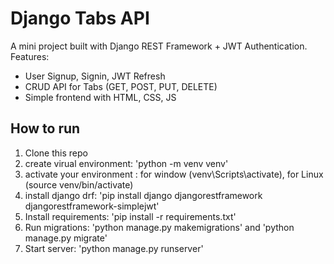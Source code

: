 # Django Tabs API

A mini project built with Django REST Framework + JWT Authentication.
Features:
- User Signup, Signin, JWT Refresh
- CRUD API for Tabs (GET, POST, PUT, DELETE)
- Simple frontend with HTML, CSS, JS

## How to run
1. Clone this repo
2. create virual environment: 'python -m venv venv'
3. activate your environment : for window (venv\Scripts\activate), for Linux (source venv/bin/activate)
4.  install django drf: 'pip install django djangorestframework djangorestframework-simplejwt'
5. Install requirements: 'pip install -r requirements.txt'
6. Run migrations: 'python manage.py makemigrations' and 'python manage.py migrate'
7. Start server: 'python manage.py runserver'

